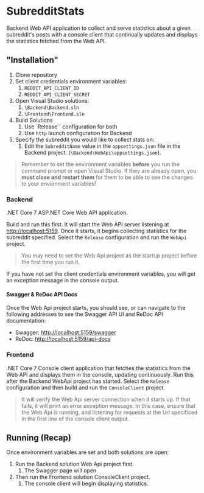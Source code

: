 # SubredditStats

Backend Web API application to collect and serve statistics about a given subreddit's posts with a console client that continually updates and displays the statistics fetched from the Web API.

## "Installation"

1. Clone repository
1. Set client credentials environment variables:
    1. `REDDIT_API_CLIENT_ID`
    1. `REDDIT_API_CLIENT_SECRET`
1. Open Visual Studio solutions:
    1. `\Backend\Backend.sln`
    1. `\Frontend\Frontend.sln`
1. Build Solutions
    1. Use `Release`` configuration for both
    1. Use `http` launch configuration for Backend
1. Specify the subreddit you would like to collect stats on:
    1. Edit the `SubredditName` value in the `appsettings.json` file in the Backend project. (`\Backend\WebApi\appsettings.json`).

>Remember to set the environment variables **before** you run the command prompt or open Visual Studio. If they are already open, you **must close and restart them** for them to be able to see the changes to your envionment variables!

### Backend

.NET Core 7 ASP.NET Core Web API application.

Build and run this first. It will start the Web API server listening at <http://localhost:5159>. Once it starts, it begins collecting statistics for the subreddit specified. Select the `Release` configuration and run the `WebApi` project.

>You may need to set the Web Api project as the startup project before the first time you run it.

If you have not set the client credentials environment variables, you will get an exception message in the console output.

#### Swagger & ReDoc API Docs

Once the Web Api project starts, you should see, or can navigate to the following addresses to see the Swagger API UI and ReDoc API documentation:

* Swagger: <http://localhost:5159/swagger>
* ReDoc: <http://localhost:5159/api-docs>

### Frontend

.NET Core 7 Console client application that fetches the statistics from the Web API and displays them in the console, updating continuously. Run this after the Backend WebApi project has started. Select the `Release` configuration and then build and run the `ConsoleClient` project.

>It will verify the Web Api server connection when it starts up. If that fails, it will print an error exception message. In this case, ensure that the Web Api is running, and listening for requests at the Url specificed in the first line of the console client output.

## Running (Recap)

Once environment variables are set and both solutions are open:

1. Run the Backend solution Web Api project first.
    1. The Swagger page will open
1. Then run the Frontend solution ConsoleClient project.
    1. The console client will begin displaying statistics.
